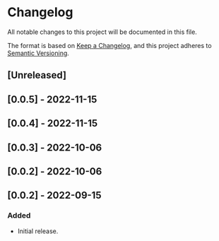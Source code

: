 # Changelog

All notable changes to this project will be documented in this file.

The format is based on [Keep a Changelog](https://keepachangelog.com/en/1.0.0/),
and this project adheres to [Semantic Versioning](https://semver.org/spec/v2.0.0.html).

## [Unreleased]

## [0.0.5] - 2022-11-15

## [0.0.4] - 2022-11-15

## [0.0.3] - 2022-10-06

## [0.0.2] - 2022-10-06

## [0.0.2] - 2022-09-15

### Added
- Initial release.
